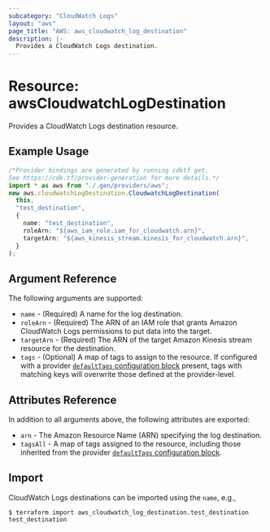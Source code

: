 ```yaml
---
subcategory: "CloudWatch Logs"
layout: "aws"
page_title: "AWS: aws_cloudwatch_log_destination"
description: |-
  Provides a CloudWatch Logs destination.
---
```


# Resource: awsCloudwatchLogDestination

Provides a CloudWatch Logs destination resource.

## Example Usage

```typescript
/*Provider bindings are generated by running cdktf get.
See https://cdk.tf/provider-generation for more details.*/
import * as aws from "./.gen/providers/aws";
new aws.cloudwatchLogDestination.CloudwatchLogDestination(
  this,
  "test_destination",
  {
    name: "test_destination",
    roleArn: "${aws_iam_role.iam_for_cloudwatch.arn}",
    targetArn: "${aws_kinesis_stream.kinesis_for_cloudwatch.arn}",
  }
);

```

## Argument Reference

The following arguments are supported:

* `name` - (Required) A name for the log destination.
* `roleArn` - (Required) The ARN of an IAM role that grants Amazon CloudWatch Logs permissions to put data into the target.
* `targetArn` - (Required) The ARN of the target Amazon Kinesis stream resource for the destination.
* `tags` - (Optional) A map of tags to assign to the resource. If configured with a provider [`defaultTags` configuration block](https://registry.terraform.io/providers/hashicorp/aws/latest/docs#default_tags-configuration-block) present, tags with matching keys will overwrite those defined at the provider-level.

## Attributes Reference

In addition to all arguments above, the following attributes are exported:

* `arn` - The Amazon Resource Name (ARN) specifying the log destination.
* `tagsAll` - A map of tags assigned to the resource, including those inherited from the provider [`defaultTags` configuration block](https://registry.terraform.io/providers/hashicorp/aws/latest/docs#default_tags-configuration-block).

## Import

CloudWatch Logs destinations can be imported using the `name`, e.g.,

```console
$ terraform import aws_cloudwatch_log_destination.test_destination test_destination
```
